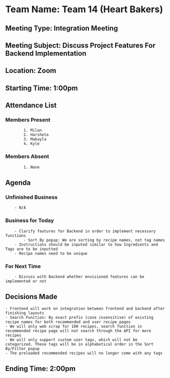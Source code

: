 # Team Name: Team 14 (Heart Bakers)
## Meeting Type: Integration Meeting
## Meeting Subject: Discuss Project Features For Backend Implementation
## Location: Zoom
## Starting Time: 1:00pm
## Attendance List
### Members Present
            1. Milan
            2. Harsheta
            3. Makayla
            4. Kyle
### Members Absent
            1. None
## Agenda
### Unfinished Business
        - N/A
### Business for Today
        - Clarify features for Backend in order to implement necessary functions
            - Sort By popup: We are sorting by recipe names, not tag names
        - Instructions should be inputed similar to how Ingredients and Tags are to be inputted
        - Recipe names need to be unique
### For Next Time
        - Discuss with Backend whether envisioned features can be implemented or not
## Decisions Made
    - Frontend will work on integration between frontend and backend after finishing layouts
    - Search Function: By exact prefix (case insensitive) of existing recipe names for both recommended and user recipe pages
    - We will only web scrap for 100 recipes, search function in recommended recipe page will not search through the API for more recipes
    - We will only support custom user tags, which will not be categorized. These tags will be in alphabetical order in the Sort By/Filter popup
    - The preloaded recommended recipes will no longer come with any tags
## Ending Time: 2:00pm